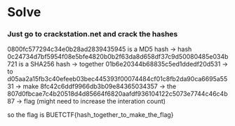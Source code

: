 # Solve
### Just go to crackstation.net and crack the hashes
0800fc577294c34e0b28ad2839435945 is a MD5 hash -> hash
0c24734d7bf5954f08e5bfe4820b0b2f63da8d658df37c9d50080485e034b721 is a SHA256 hash -> together
01b6e20344b68835c5ed1ddedf20d531 -> to
d05aa2a15fb3c40efeeb03bec445393f00074484cf01c8fb2da90ca6695a5531 -> make
8fc42c6ddf9966db3b09e84365034357 -> the
807d0fbcae7c4b20518d4d85664f6820aafdf936104122c5073e7744c46c4b87 -> flag (might need to increase the interation count)


so the flag is BUETCTF{hash_together_to_make_the_flag}